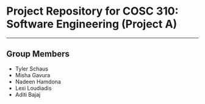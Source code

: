 # Project Repository for COSC 310: Software Engineering (Project A) 

--- 

## Group Members 
- Tyler Schaus 
- Misha Gavura
- Nadeen Hamdona
- Lexi Loudiadis
- Aditi Bajaj




